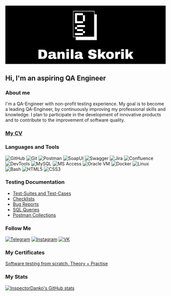 ![Header](https://github.com/InspectorDanko/InspectorDanko/blob/main/assets/Danila%20Skorik.jpg)

## Hi, I'm an aspiring QA Engineer

### About me
I'm a QA-Engineer with non-profit testing experience.
My goal is to become a leading QA-Engineer,
by continuously improving my professional skills and knowledge.
I plan to participate in the development of innovative products and to
contribute to the improvement of software quality.

### [My CV](https://disk.yandex.ru/i/Wir285cDL3EkEQ) 

### Languages and Tools
![GitHub](https://img.shields.io/badge/-Github-000000?style=for-the-badge&logo=Github&logoColor=222222)
![Git](https://img.shields.io/badge/-Git-000000?style=for-the-badge&logo=Git&logoColor=FF3F1E)
![Postman](https://img.shields.io/badge/-Postman-000000?style=for-the-badge&logo=Postman&logoColor=FE6C37)
![SoapUI](https://img.shields.io/badge/-Soap_UI-000000?style=for-the-badge&logo=SoapUI&logoColor=2684FF)
![Swagger](https://img.shields.io/badge/-Swagger-000000?style=for-the-badge&logo=Swagger&logoColor=7CEB4D)
![Jira](https://img.shields.io/badge/-Jira-000000?style=for-the-badge&logo=Jira&logoColor=2684FF)
![Confluence](https://img.shields.io/badge/-Confluence-000000?style=for-the-badge&logo=Confluence&logoColor=0081F7)
![DevTools](https://img.shields.io/badge/-devtools-000000?style=for-the-badge&logo=GoogleChrome&logoColor=2684FF)
![MySQL](https://img.shields.io/badge/-Mysql-000000?style=for-the-badge&logo=Mysql&logoColor=088181)
![MS Access](https://img.shields.io/badge/-MS_Access-000000?style=for-the-badge&logo=&logoColor=2684FF)
![Oracle VM](https://img.shields.io/badge/-Virtual_Box-000000?style=for-the-badge&logo=VirtualBox&logoColor=F3E7E5)
![Docker](https://img.shields.io/badge/-Docker-000000?style=for-the-badge&logo=Docker&logoColor=2684FF)
![Linux](https://img.shields.io/badge/-Linux-000000?style=for-the-badge&logo=Linux&logoColor=F6F7F5)
![Bash](https://img.shields.io/badge/-Bash-000000?style=for-the-badge&logo=GNUBash&logoColor=FEFEFE)
![HTML5](https://img.shields.io/badge/-HTML5-000000?style=for-the-badge&logo=HTML5&logoColor=E5532D)
![CSS3](https://img.shields.io/badge/-CSS3-000000?style=for-the-badge&logo=CSS3&logoColor=2684FF)

### Testing Documentation

- [Test-Suites and Test-Cases](https://github.com/InspectorDanko/Test-Cases)
- [Checklists](https://github.com/InspectorDanko/Checklists)
- [Bug Reports](https://github.com/InspectorDanko/Bug-Reports)
- [SQL Queries](https://github.com/InspectorDanko/SQL-Queries)
- [Postman Collections](https://github.com/InspectorDanko/Postman-Collections)

### Follow Me

[![Telegram](https://img.shields.io/badge/-Telegram-000000?style=for-the-badge&logo=Telegram&logoColor=2BA4DF)](https://t.me/danko_bako)
[![Instagram](https://img.shields.io/badge/-Instagram-000000?style=for-the-badge&logo=Instagram&logoColor=FE640B)](https://www.instagram.com/danko.185?igsh=MXJxMzd3Mm5ianozNw%3D%3D&utm_source=qr)
[![VK](https://img.shields.io/badge/-VK-000000?style=for-the-badge&logo=VK&logoColor=0F7FFE)](https://vk.com/danko.bako)

### My Certificates
[Software testing from scratch. Theory + Practise](https://disk.yandex.ru/d/6Pn_wZzSn1xhLw)

### My Stats
[![InspectorDanko's GitHub stats](https://github-readme-stats.vercel.app/api?username=InspectorDanko&show_icons=true&bg_color=000000&rank_icon=github&icon_color=FFFFFF&text_color=FFFFFF&title_color=FFFFFF&hide_border=true)](https://github.com/InspectorDanko/github-readme-stats)